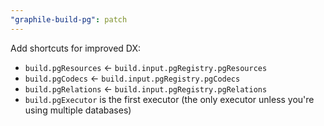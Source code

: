 ```yaml
---
"graphile-build-pg": patch
---
```


Add shortcuts for improved DX:

- `build.pgResources` &larr; `build.input.pgRegistry.pgResources`
- `build.pgCodecs` &larr; `build.input.pgRegistry.pgCodecs`
- `build.pgRelations` &larr; `build.input.pgRegistry.pgRelations`
- `build.pgExecutor` is the first executor (the only executor unless you're
  using multiple databases)
